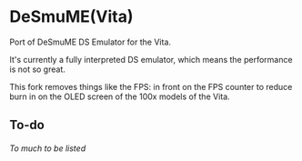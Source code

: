 DeSmuME(Vita)
=======

Port of DeSmuME DS Emulator for the Vita.

It's currently a fully interpreted DS emulator, which means the performance is not so great.

This fork removes things like the FPS: in front on the FPS counter to reduce burn in on the OLED screen of the 100x models of the Vita.

To-do
------------------------
###### To much to be listed
